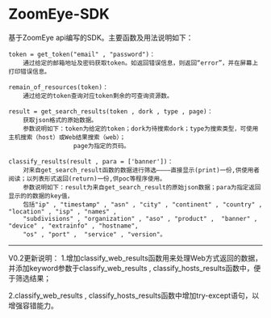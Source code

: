 # ZoomEye-SDK

基于ZoomEye api编写的SDK。主要函数及用法说明如下：

    token = get_token("email" , "password")：
        通过给定的邮箱地址及密码获取token。如返回错误信息，则返回“error”，并在屏幕上打印错误信息。
    
    remain_of_resources(token)：
        通过给定的token查询对应token剩余的可查询资源数。
    
    result = get_search_results(token , dork , type , page)：
        获取json格式的原始数据。
        参数说明如下：token为给定的token；dork为待搜索dork；type为搜索类型，可使用主机搜索（host）或Web结果搜索（web）；
                      page为指定的页码。
    
    classify_results(result , para = ['banner'])：
        对来自get_search_result函数的数据进行筛选————直接显示(print)一份,供使用者阅读；以列表形式返回(return)一份,供poc等程序使用。
        参数说明如下：result为来自get_search_result的原始json数据；para为指定返回显示的的数据的key值，
        包括"ip" , "timestamp" , "asn" , "city" , "continent" , "country" , "location" , "isp" , "names" , 
        "subdivisions" , "organization" , "aso" , "product" ,  "banner" , "device" , "extrainfo" , "hostname", 
        "os" , "port" ,  "service" , "version"。 

_________________________________________________________________________________________________________________________________________
V0.2更新说明：
1.增加classify_web_results函数用来处理Web方式返回的数据，并添加keyword参数于classify_web_results , classify_hosts_results函数中，便于筛选结果；

2.classify_web_results , classify_hosts_results函数中增加try-except语句，以增强容错能力。

